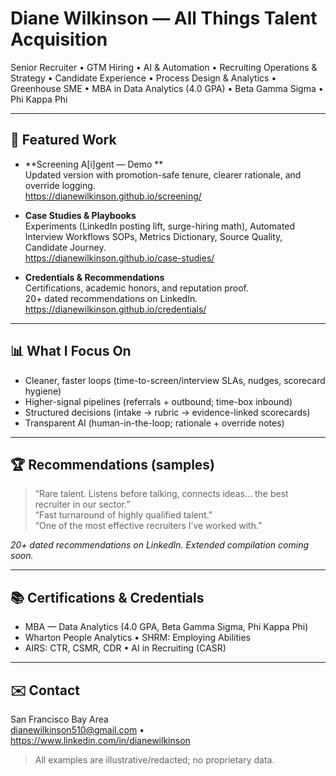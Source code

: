 # Diane Wilkinson — All Things Talent Acquisition

Senior Recruiter • GTM Hiring • AI & Automation • Recruiting Operations & Strategy • Candidate Experience • Process Design & Analytics • Greenhouse SME •
MBA in Data Analytics (4.0 GPA) • Beta Gamma Sigma • Phi Kappa Phi

---

## 🧩 Featured Work

- **Screening A[i]gent — Demo **  
  Updated version with promotion-safe tenure, clearer rationale, and override logging.  
  https://dianewilkinson.github.io/screening/

- **Case Studies & Playbooks**  
  Experiments (LinkedIn posting lift, surge-hiring math), Automated Interview Workflows SOPs, Metrics Dictionary, Source Quality, Candidate Journey.  
  https://dianewilkinson.github.io/case-studies/

- **Credentials & Recommendations**  
  Certifications, academic honors, and reputation proof.  
  20+ dated recommendations on LinkedIn.  
  https://dianewilkinson.github.io/credentials/

---

## 📊 What I Focus On
- Cleaner, faster loops (time-to-screen/interview SLAs, nudges, scorecard hygiene)
- Higher-signal pipelines (referrals + outbound; time-box inbound)
- Structured decisions (intake → rubric → evidence-linked scorecards)
- Transparent AI (human-in-the-loop; rationale + override notes)

---

## 🏆 Recommendations (samples)

> “Rare talent. Listens before talking, connects ideas… the best recruiter in our sector.”  
> “Fast turnaround of highly qualified talent.”  
> “One of the most effective recruiters I’ve worked with.”

*20+ dated recommendations on LinkedIn. Extended compilation coming soon.*

---

## 📚 Certifications & Credentials
- MBA — Data Analytics (4.0 GPA, Beta Gamma Sigma, Phi Kappa Phi)  
- Wharton People Analytics • SHRM: Employing Abilities  
- AIRS: CTR, CSMR, CDR • AI in Recruiting (CASR)

---

## ✉️ Contact
San Francisco Bay Area  
dianewilkinson510@gmail.com • https://www.linkedin.com/in/dianewilkinson

> All examples are illustrative/redacted; no proprietary data.
